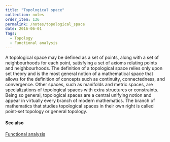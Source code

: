 ```yaml
---
title: "Topological space"
collection: notes
order_item: 136
permalink: /notes/topological_space
date: 2016-06-01
Tags:
  - Topology
  - Functional analysis
---
```


A topological space may be defined as a set of points, along with a set of neighbourhoods for each point, satisfying a set of axioms relating points and neighbourhoods. The definition of a topological space relies only upon set theory and is the most general notion of a mathematical space that allows for the definition of concepts such as continuity, connectedness, and convergence. Other spaces, such as manifolds and metric spaces, are specializations of topological spaces with extra structures or constraints. Being so general, topological spaces are a central unifying notion and appear in virtually every branch of modern mathematics. The branch of mathematics that studies topological spaces in their own right is called point-set topology or general topology.


#### See also
[Functional analysis](/notes/functional_analysis)








